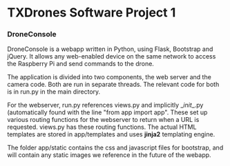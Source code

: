 # TXDrones Software Project 1
### DroneConsole

DroneConsole is a webapp written in Python, using Flask, Bootstrap and jQuery. It allows any web-enabled device on the same network to access the Raspberry Pi and send commands to the drone. 

The application is divided into two components, the web server and the camera code. Both are run in separate threads. The relevant code for both is in run.py in the main directory. 

For the webserver, run.py references views.py and implicitly \__init__.py (automatically found with the line "from app import app". These set up various routing functions for the webserver to return when a URL is requested. views.py has these routing functions. The actual HTML templates are stored in app/templates and uses __jinja2__ templating engine.

The folder app/static contains the css and javascript files for bootstrap, and will contain any static images we reference in the future of the webapp.
